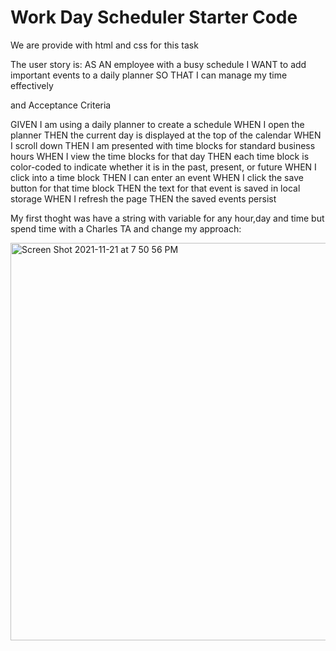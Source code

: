 # Work Day Scheduler Starter Code

We are provide with html and  css for this task

The user story is:
AS AN employee with a busy schedule
I WANT to add important events to a daily planner
SO THAT I can manage my time effectively


and Acceptance Criteria

GIVEN I am using a daily planner to create a schedule
WHEN I open the planner
THEN the current day is displayed at the top of the calendar
WHEN I scroll down
THEN I am presented with time blocks for standard business hours
WHEN I view the time blocks for that day
THEN each time block is color-coded to indicate whether it is in the past, present, or future
WHEN I click into a time block
THEN I can enter an event
WHEN I click the save button for that time block
THEN the text for that event is saved in local storage
WHEN I refresh the page
THEN the saved events persist

My first thoght was have a string with variable for any hour,day and time but spend time with a Charles TA  and change my approach:

<img width="636" alt="Screen Shot 2021-11-21 at 7 50 56 PM" src="https://user-images.githubusercontent.com/91921941/142786243-ddbc8752-6eb7-4767-8dcc-c33c0df68a31.png">







